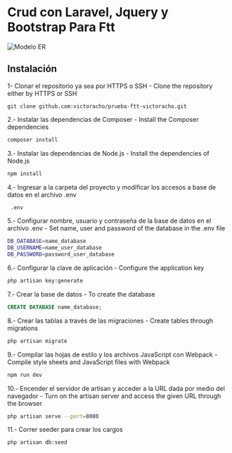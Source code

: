 # Crud con Laravel, Jquery y Bootstrap Para Ftt

![Modelo ER](https://ibb.co/N78T6Fd")

## Instalación
1- Clonar el repositorio ya sea por HTTPS o SSH - Clone the repository either by HTTPS or SSH
```
git clone github.com:victoracho/prueba-ftt-victoracho.git
```

2.- Instalar las dependencias de Composer - Install the Composer dependencies
```bash
composer install
```

3.- Instalar las dependencias de Node.js - Install the dependencies of Node.js
```bash
npm install
```

4.- Ingresar a la carpeta del proyecto y modificar los accesos a base de datos en el archivo .env
```bash
 .env
```

5.- Configurar nombre, usuario y contraseña de la base de datos en el archivo .env - Set name, user and password of the database in the .env file
```bash
DB_DATABASE=name_database
DB_USERNAME=name_user_database
DB_PASSWORD=password_user_database
```

6.- Configurar la clave de aplicación - Configure the application key

```bash
php artisan key:generate
```

7.- Crear la base de datos - To create the database
```sql
CREATE DATABASE name_database;
```

8.- Crear las tablas a través de las migraciones - Create tables through migrations
```bash
php artisan migrate
```

9.- Compilar las hojas de estilo y los archivos JavaScript con Webpack - Compile style sheets and JavaScript files with Webpack
```bash
npm run dev
```

10.- Encender el servidor de artisan y acceder a la URL dada por medio del navegador - Turn on the artisan server and access the given URL through the browser

```bash
php artisan serve --port=8000
```


11.- Correr seeder para crear los cargos

```bash
php artisan db:seed
```



